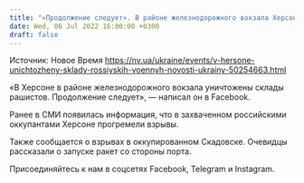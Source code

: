 ```yaml
---
title: "«Продолжение следует». В районе железнодорожного вокзала Херсона уничтожены склады российских военных — советник главы ВГА"
date: Wed, 06 Jul 2022 16:00:00 +0300
draft: false
---
```

Источник: Новое Время https://nv.ua/ukraine/events/v-hersone-unichtozheny-sklady-rossiyskih-voennyh-novosti-ukrainy-50254663.html


«В Херсоне в районе железнодорожного вокзала уничтожены склады рашистов. Продолжение следует», — написал он в Facebook.

Ранее в СМИ появилась информация, что в захваченном российскими оккупантами Херсоне прогремели взрывы.

 Также сообщается о взрывах в оккупированном Скадовске. Очевидцы рассказали о запуске ракет со стороны порта.

Присоединяйтесь к нам в соцсетях Facebook, Telegram и Instagram.
